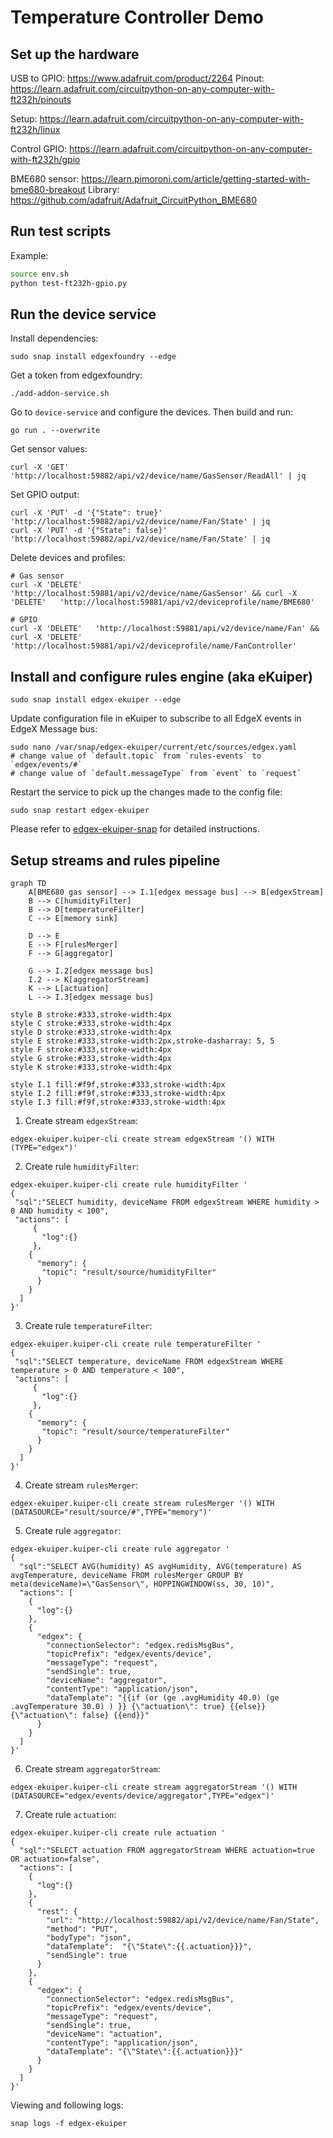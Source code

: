 # Temperature Controller Demo

## Set up the hardware
USB to GPIO: https://www.adafruit.com/product/2264
Pinout: https://learn.adafruit.com/circuitpython-on-any-computer-with-ft232h/pinouts

Setup: https://learn.adafruit.com/circuitpython-on-any-computer-with-ft232h/linux

Control GPIO: https://learn.adafruit.com/circuitpython-on-any-computer-with-ft232h/gpio

BME680 sensor: https://learn.pimoroni.com/article/getting-started-with-bme680-breakout
Library: https://github.com/adafruit/Adafruit_CircuitPython_BME680

## Run test scripts
Example:
```bash
source env.sh
python test-ft232h-gpio.py
```

## Run the device service

Install dependencies:
```
sudo snap install edgexfoundry --edge
```

Get a token from edgexfoundry:
```
./add-addon-service.sh
```

Go to `device-service` and configure the devices. Then build and run:
```
go run . --overwrite
```

Get sensor values:
```
curl -X 'GET' 'http://localhost:59882/api/v2/device/name/GasSensor/ReadAll' | jq
```

Set GPIO output:
```
curl -X 'PUT' -d '{"State": true}'  'http://localhost:59882/api/v2/device/name/Fan/State' | jq
curl -X 'PUT' -d '{"State": false}'  'http://localhost:59882/api/v2/device/name/Fan/State' | jq
```

Delete devices and profiles:
```
# Gas sensor
curl -X 'DELETE'   'http://localhost:59881/api/v2/device/name/GasSensor' && curl -X 'DELETE'   'http://localhost:59881/api/v2/deviceprofile/name/BME680'

# GPIO
curl -X 'DELETE'   'http://localhost:59881/api/v2/device/name/Fan' && curl -X 'DELETE'   'http://localhost:59881/api/v2/deviceprofile/name/FanController' 
```
## Install and configure rules engine (aka eKuiper)
```
sudo snap install edgex-ekuiper --edge
```
Update configuration file in eKuiper to subscribe to all EdgeX events in EdgeX Message bus:
```
sudo nano /var/snap/edgex-ekuiper/current/etc/sources/edgex.yaml
# change value of `default.topic` from `rules-events` to `edgex/events/#`
# change value of `default.messageType` from `event` to `request`
```


Restart the service to pick up the changes made to the config file:
```
sudo snap restart edgex-ekuiper
```

Please refer to [edgex-ekuiper-snap](https://github.com/canonical/edgex-ekuiper-snap#work-without-app-service-configurable-filtering) for detailed instructions.

## Setup streams and rules pipeline
```mermaid
graph TD
    A[BME680 gas sensor] --> I.1[edgex message bus] --> B[edgexStream]
    B --> C[humidityFilter]
    B --> D[temperatureFilter]
    C --> E[memory sink]
    
    D --> E
    E --> F[rulesMerger]
    F --> G[aggregator]
    
    G --> I.2[edgex message bus]
    I.2 --> K[aggregatorStream]
    K --> L[actuation] 
    L --> I.3[edgex message bus]
    
style B stroke:#333,stroke-width:4px
style C stroke:#333,stroke-width:4px
style D stroke:#333,stroke-width:4px
style E stroke:#333,stroke-width:2px,stroke-dasharray: 5, 5
style F stroke:#333,stroke-width:4px
style G stroke:#333,stroke-width:4px
style K stroke:#333,stroke-width:4px

style I.1 fill:#f9f,stroke:#333,stroke-width:4px
style I.2 fill:#f9f,stroke:#333,stroke-width:4px
style I.3 fill:#f9f,stroke:#333,stroke-width:4px
```

1. Create stream `edgexStream`:
```
edgex-ekuiper.kuiper-cli create stream edgexStream '() WITH (TYPE="edgex")'
```
2. Create rule `humidityFilter`:
```
edgex-ekuiper.kuiper-cli create rule humidityFilter '
{
 "sql":"SELECT humidity, deviceName FROM edgexStream WHERE humidity > 0 AND humidity < 100",
 "actions": [
     {
       "log":{}
     },
    {
      "memory": {
       "topic": "result/source/humidityFilter"
      }
    }
  ]
}'
```
3. Create rule `temperatureFilter`:
```
edgex-ekuiper.kuiper-cli create rule temperatureFilter '
{
 "sql":"SELECT temperature, deviceName FROM edgexStream WHERE temperature > 0 AND temperature < 100",
 "actions": [
     {
       "log":{}
     },
    {
      "memory": {
       "topic": "result/source/temperatureFilter"
      }
    }
  ]
}'
```
4. Create stream `rulesMerger`:
```
edgex-ekuiper.kuiper-cli create stream rulesMerger '() WITH (DATASOURCE="result/source/#",TYPE="memory")'
```
5. Create rule `aggregator`:
```
edgex-ekuiper.kuiper-cli create rule aggregator '
{
  "sql":"SELECT AVG(humidity) AS avgHumidity, AVG(temperature) AS avgTemperature, deviceName FROM rulesMerger GROUP BY meta(deviceName)=\"GasSensor\", HOPPINGWINDOW(ss, 30, 10)",
  "actions": [
    {
      "log":{}
    },  
    {
      "edgex": {
        "connectionSelector": "edgex.redisMsgBus",
        "topicPrefix": "edgex/events/device",
        "messageType": "request",
        "sendSingle": true,
        "deviceName": "aggregator",
        "contentType": "application/json",
        "dataTemplate": "{{if (or (ge .avgHumidity 40.0) (ge .avgTemperature 30.0) ) }} {\"actuation\": true} {{else}} {\"actuation\": false} {{end}}"
      }
    }
  ]
}'
```
6. Create stream `aggregatorStream`:
```
edgex-ekuiper.kuiper-cli create stream aggregatorStream '() WITH (DATASOURCE="edgex/events/device/aggregator",TYPE="edgex")'
```
7. Create rule `actuation`:
```
edgex-ekuiper.kuiper-cli create rule actuation '
{
  "sql":"SELECT actuation FROM aggregatorStream WHERE actuation=true OR actuation=false",
  "actions": [
    {
      "log":{}
    }, 
    {
      "rest": {
        "url": "http://localhost:59882/api/v2/device/name/Fan/State",
        "method": "PUT",
        "bodyType": "json",
        "dataTemplate":  "{\"State\":{{.actuation}}}",
        "sendSingle": true
      }
    }, 
    {
      "edgex": {
        "connectionSelector": "edgex.redisMsgBus",
        "topicPrefix": "edgex/events/device",
        "messageType": "request",
        "sendSingle": true,
        "deviceName": "actuation",
        "contentType": "application/json",
        "dataTemplate": "{\"State\":{{.actuation}}}"
      }
    }
  ]
}'
```
Viewing and following logs:
```
snap logs -f edgex-ekuiper
```
